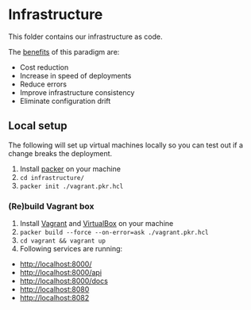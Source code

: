 # Infrastructure

This folder contains our infrastructure as code.

The [benefits](https://www.redhat.com/en/topics/automation/what-is-infrastructure-as-code-iac#benefits-of-iac) of this paradigm are:
- Cost reduction
- Increase in speed of deployments
- Reduce errors 
- Improve infrastructure consistency
- Eliminate configuration drift

## Local setup

The following will set up virtual machines locally so you can test out if
a change breaks the deployment.

1. Install [packer](https://www.packer.io/) on your machine
1. `cd infrastructure/`
1. `packer init ./vagrant.pkr.hcl`

### (Re)build Vagrant box

1. Install [Vagrant](https://www.vagrantup.com/) and [VirtualBox](https://www.virtualbox.org/) on your machine
1. `packer build --force --on-error=ask ./vagrant.pkr.hcl`
1. `cd vagrant && vagrant up`
1. Following services are running:
- <http://localhost:8000/>
- <http://localhost:8000/api>
- <http://localhost:8000/docs>
- <http://localhost:8080>
- <http://localhost:8082>
